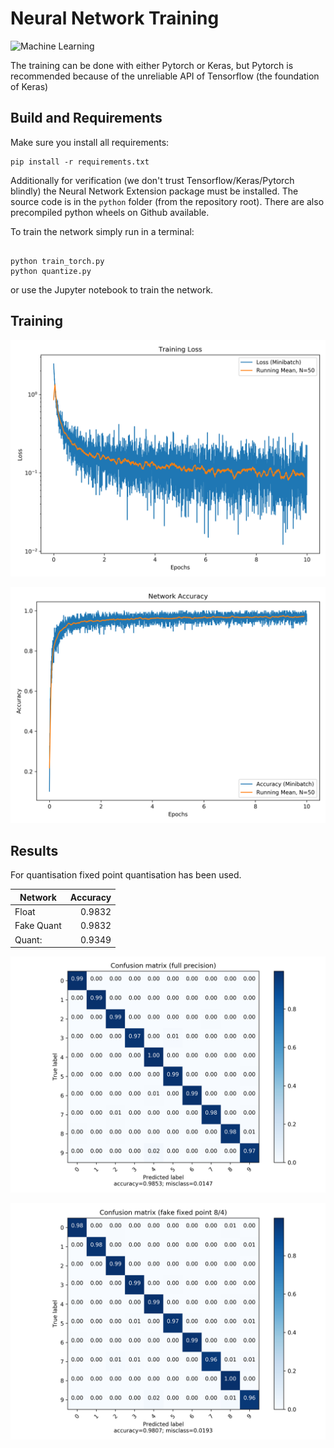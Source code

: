 # Neural Network Training

![Machine Learning](https://imgs.xkcd.com/comics/machine_learning_2x.png)

The training can be done with either Pytorch or Keras, but Pytorch is recommended because of the unreliable
API of Tensorflow (the foundation of Keras)


## Build and Requirements

Make sure you install all requirements:

````shell script
pip install -r requirements.txt
````

Additionally for verification (we don't trust Tensorflow/Keras/Pytorch blindly) the Neural Network Extension package 
must be installed. The source code is in the `python` folder (from the repository root). There are also 
precompiled python wheels on Github available.

To train the network simply run in a terminal:

```shell script

python train_torch.py
python quantize.py

```

or use the Jupyter notebook to train the network.

## Training

![Training, loss](images/training_loss.png)

![Training, accuracy](images/training_accuracy.png)

## Results

For quantisation fixed point quantisation has been used.

| Network              | Accuracy |
|----------------------|---------:|
| Float                | 0.9832   |
| Fake Quant           | 0.9832   |
| Quant:               | 0.9349   |


![Confusion matrix, full precision](images/cm.png)

![Confusion matrix, quantized](images/qcm.png)


